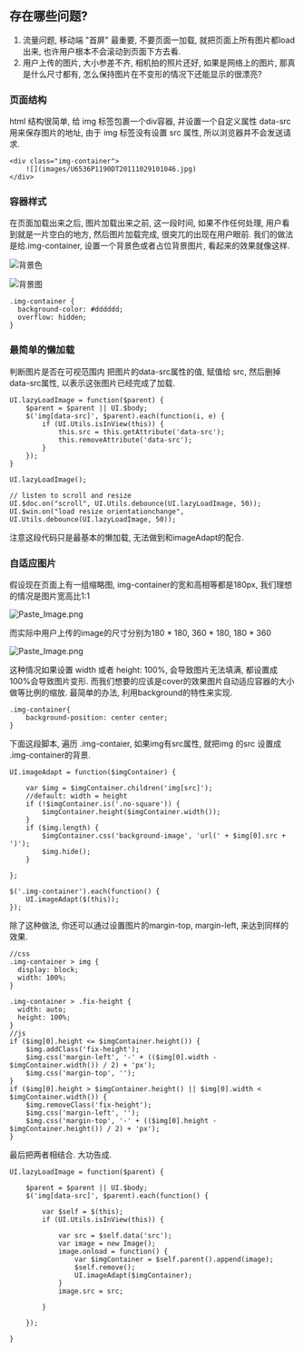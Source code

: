## 存在哪些问题?

1. 流量问题, 移动端 "首屏" 最重要, 不要页面一加载, 就把页面上所有图片都load出来, 也许用户根本不会滚动到页面下方去看.
2. 用户上传的图片, 大小参差不齐, 相机拍的照片还好, 如果是网络上的图片, 那真是什么尺寸都有, 怎么保持图片在不变形的情况下还能显示的很漂亮?

### 页面结构
html 结构很简单, 给 img 标签包裹一个div容器, 并设置一个自定义属性 data-src 用来保存图片的地址, 由于 img 标签没有设置 src 属性, 所以浏览器并不会发送请求.
```
<div class="img-container">
    ![](images/U6536P1190DT20111029101046.jpg)
</div>
```
### 容器样式
在页面加载出来之后, 图片加载出来之前, 这一段时间, 如果不作任何处理, 用户看到就是一片空白的地方, 然后图片加载完成, 很突兀的出现在用户眼前.
我们的做法是给.img-container, 设置一个背景色或者占位背景图片, 看起来的效果就像这样. 

![背景色](http://upload-images.jianshu.io/upload_images/2261833-f7d4fcc7a473eb62.png?imageMogr2/auto-orient/strip%7CimageView2/2/w/1240)

![背景图](http://upload-images.jianshu.io/upload_images/2261833-03bef7424e1b21e4.png?imageMogr2/auto-orient/strip%7CimageView2/2/w/1240)

```
.img-container {
  background-color: #dddddd;
  overflow: hidden;
}
```
### 最简单的懒加载
判断图片是否在可视范围内
把图片的data-src属性的值, 赋值给 src, 然后删掉data-src属性, 以表示这张图片已经完成了加载.
```
UI.lazyLoadImage = function($parent) {
    $parent = $parent || UI.$body;
    $('img[data-src]', $parent).each(function(i, e) {
        if (UI.Utils.isInView(this)) {
            this.src = this.getAttribute('data-src');
            this.removeAttribute('data-src');
        }
    });
}
 
UI.lazyLoadImage();
 
// listen to scroll and resize
UI.$doc.on("scroll", UI.Utils.debounce(UI.lazyLoadImage, 50));
UI.$win.on("load resize orientationchange", UI.Utils.debounce(UI.lazyLoadImage, 50));
```
注意这段代码只是最基本的懒加载, 无法做到和imageAdapt的配合. 

### 自适应图片

假设现在页面上有一组缩略图, img-container的宽和高相等都是180px, 我们理想的情况是图片宽高比1:1

![Paste_Image.png](http://upload-images.jianshu.io/upload_images/2261833-4720de847000cdac.png?imageMogr2/auto-orient/strip%7CimageView2/2/w/1240)

而实际中用户上传的image的尺寸分别为180 * 180, 360 * 180, 180 * 360

![Paste_Image.png](http://upload-images.jianshu.io/upload_images/2261833-37b401b2cee5dd76.png?imageMogr2/auto-orient/strip%7CimageView2/2/w/1240)

这种情况如果设置 width 或者 height: 100%, 会导致图片无法填满, 都设置成100%会导致图片变形. 而我们想要的应该是cover的效果图片自动适应容器的大小做等比例的缩放. 最简单的办法, 利用background的特性来实现.
```
.img-container{
    background-position: center center;
}
```
下面这段脚本, 遍历 .img-contaier, 如果img有src属性, 就把img 的src 设置成 .img-container的背景.
```
UI.imageAdapt = function($imgContainer) {
 
    var $img = $imgContainer.children('img[src]');
    //default: width = height
    if (!$imgContainer.is('.no-square')) {
        $imgContainer.height($imgContainer.width());
    }
    if ($img.length) {
        $imgContainer.css('background-image', 'url(' + $img[0].src + ')');
        $img.hide();
    }
 
};
 
$('.img-container').each(function() {
    UI.imageAdapt($(this));
});
```
除了这种做法, 你还可以通过设置图片的margin-top, margin-left, 来达到同样的效果.
```
//css
.img-container > img {
  display: block;
  width: 100%;
}
 
.img-container > .fix-height {
  width: auto;
  height: 100%;
}
//js
if ($img[0].height <= $imgContainer.height()) {
    $img.addClass('fix-height');
    $img.css('margin-left', '-' + (($img[0].width - $imgContainer.width()) / 2) + 'px');
    $img.css('margin-top', '');
}
if ($img[0].height > $imgContainer.height() || $img[0].width < $imgContainer.width()) {
    $img.removeClass('fix-height');
    $img.css('margin-left', '');
    $img.css('margin-top', '-' + (($img[0].height - $imgContainer.height()) / 2) + 'px');
}
```
最后把两者相结合. 大功告成.
```
UI.lazyLoadImage = function($parent) {
 
    $parent = $parent || UI.$body;
    $('img[data-src]', $parent).each(function() {
 
        var $self = $(this);
        if (UI.Utils.isInView(this)) {
 
            var src = $self.data('src');
            var image = new Image();
            image.onload = function() {
                var $imgContainer = $self.parent().append(image);
                $self.remove();
                UI.imageAdapt($imgContainer);
            }
            image.src = src;
 
        }
 
    });
 
}
```
